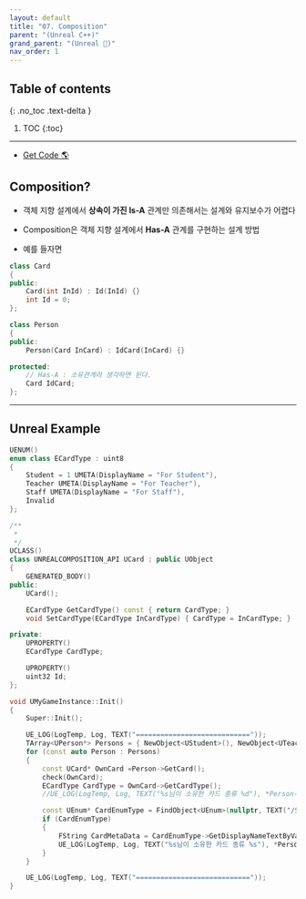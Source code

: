 ```yaml
---
layout: default
title: "07. Composition"
parent: "(Unreal C++)"
grand_parent: "(Unreal 🚀)"
nav_order: 1
---
```


## Table of contents
{: .no_toc .text-delta }

1. TOC
{:toc}

---

* [Get Code 🌎](https://github.com/Arthur880708/Unreal_Cpp_basic/tree/main/6.Composition)

## Composition?

* 객체 지향 설계에서 **상속이 가진 Is-A** 관계만 의존해서는 설계와 유지보수가 어렵다
* Composition은 객체 지향 설계에서 **Has-A** 관계를 구현하는 설계 방법

* 예를 들자면 

```cpp
class Card
{
public:
    Card(int InId) : Id(InId) {}
    int Id = 0;
};

class Person
{
public:
    Person(Card InCard) : IdCard(InCard) {}

protected:
    // Has-A : 소유관계라 생각하면 된다.
    Card IdCard;
};
```

---

## Unreal Example

```cpp
UENUM()
enum class ECardType : uint8
{
	Student = 1 UMETA(DisplayName = "For Student"),
	Teacher UMETA(DisplayName = "For Teacher"),
	Staff UMETA(DisplayName = "For Staff"),
	Invalid
};

/**
 * 
 */
UCLASS()
class UNREALCOMPOSITION_API UCard : public UObject
{
	GENERATED_BODY()
public:
	UCard();

	ECardType GetCardType() const { return CardType; }
	void SetCardType(ECardType InCardType) { CardType = InCardType; }

private:
	UPROPERTY()
	ECardType CardType;

	UPROPERTY()
	uint32 Id;	
};
```

```cpp
void UMyGameInstance::Init()
{
	Super::Init();

	UE_LOG(LogTemp, Log, TEXT("============================"));
	TArray<UPerson*> Persons = { NewObject<UStudent>(), NewObject<UTeacher>(), NewObject<UStaff>() };
	for (const auto Person : Persons)
	{
		const UCard* OwnCard =Person->GetCard();
		check(OwnCard);
		ECardType CardType = OwnCard->GetCardType();
		//UE_LOG(LogTemp, Log, TEXT("%s님이 소유한 카드 종류 %d"), *Person->GetName(), CardType);

		const UEnum* CardEnumType = FindObject<UEnum>(nullptr, TEXT("/Script/UnrealComposition.ECardType"));
		if (CardEnumType)
		{
			FString CardMetaData = CardEnumType->GetDisplayNameTextByValue((int64)CardType).ToString();
			UE_LOG(LogTemp, Log, TEXT("%s님이 소유한 카드 종류 %s"), *Person->GetName(), *CardMetaData);
		}
	}

	UE_LOG(LogTemp, Log, TEXT("============================"));
}
```